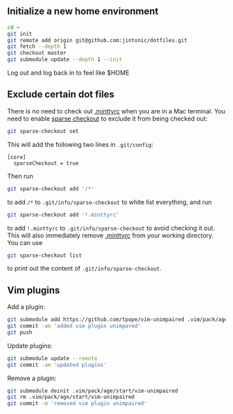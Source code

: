 ## Initialize a new home environment

```sh
cd ~
git init
git remote add origin git@github.com:jintonic/dotfiles.git
git fetch --depth 1
git checkout master
git submodule update --depth 1 --init
```

Log out and log back in to feel like \$HOME

## Exclude certain dot files

There is no need to check out [.minttyrc](.minttyrc) when you are in a Mac terminal. You need to enable [sparse checkout](https://git-scm.com/docs/git-sparse-checkout) to exclude it from being checked out:

```sh
git sparse-checkout set
```

This will add the following two lines in `.git/config`:

```
[core]
  sparseCheckout = true
```

Then run

```sh
git sparse-checkout add '/*'
```

to add `/*` to `.git/info/sparse-checkout` to white list everything, and run

```sh
git sparse-checkout add '!.minttyrc'
```

to add `!.minttyrc` to `.git/info/sparse-checkout` to avoid checking it out. This will also immediately remove [.minttyrc](.minttyrc) from your working directory. You can use

```sh
git sparse-checkout list
```

to print out the content of `.git/info/sparse-checkout`.

## Vim plugins

Add a plugin:
```sh
git submodule add https://github.com/tpope/vim-unimpaired .vim/pack/age/start/vim-unimpaired
git commit -am 'added vim plugin unimpared'
git push
```

Update plugins:
```sh
git submodule update --remote
git commit -am 'updated plugins'
```

Remove a plugin:
```sh
git submodule deinit .vim/pack/age/start/vim-unimpaired
git rm .vim/pack/age/start/vim-unimpaired
git commit -m 'removed vim plugin unimpaired'
```
